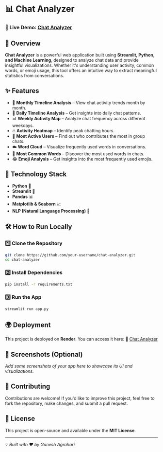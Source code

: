 # 📊 Chat Analyzer

### 🔗 Live Demo: [Chat Analyzer](https://chat-analyzer-xym5.onrender.com)

## 📌 Overview
**Chat Analyzer** is a powerful web application built using **Streamlit, Python, and Machine Learning**, designed to analyze chat data and provide insightful visualizations. Whether it's understanding user activity, common words, or emoji usage, this tool offers an intuitive way to extract meaningful statistics from conversations.

## ✨ Features
- 📅 **Monthly Timeline Analysis** – View chat activity trends month by month.
- 📆 **Daily Timeline Analysis** – Get insights into daily chat patterns.
- 📊 **Weekly Activity Map** – Analyze chat frequency across different weekdays.
- 🔥 **Activity Heatmap** – Identify peak chatting hours.
- 👥 **Most Active Users** – Find out who contributes the most in group chats.
- ☁️ **Word Cloud** – Visualize frequently used words in conversations.
- 📝 **Most Common Words** – Discover the most used words in chats.
- 😂 **Emoji Analysis** – Get insights into the most frequently used emojis.

## 🚀 Technology Stack
- **Python** 🐍
- **Streamlit** 🎈
- **Pandas** 📊
- **Matplotlib & Seaborn** 📈
- **NLP (Natural Language Processing)** 🧠

## 🛠️ How to Run Locally
### 1️⃣ Clone the Repository
```bash
git clone https://github.com/your-username/chat-analyzer.git
cd chat-analyzer
```

### 2️⃣ Install Dependencies
```bash
pip install -r requirements.txt
```

### 3️⃣ Run the App
```bash
streamlit run app.py
```

## 🌍 Deployment
This project is deployed on **Render**. You can access it here:
🔗 [Chat Analyzer](https://chat-analyzer-xym5.onrender.com)

## 📸 Screenshots (Optional)
_Add some screenshots of your app here to showcase its UI and visualizations._

## 🤝 Contributing
Contributions are welcome! If you'd like to improve this project, feel free to fork the repository, make changes, and submit a pull request.

## 📜 License
This project is open-source and available under the **MIT License**.

---
💡 _Built with ❤️ by Ganesh Agrahari_

